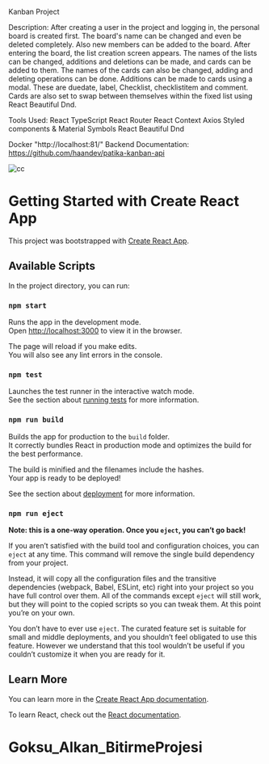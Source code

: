 Kanban Project

Description: After creating a user in the project and logging in, the personal board is created first. The board's name can be changed and even be deleted completely. Also new members can be added to the board. After entering the board, the list creation screen appears. The names of the lists can be changed, additions and deletions can be made, and cards can be added to them. The names of the cards can also be changed, adding and deleting operations can be done. Additions can be made to cards using a modal. These are duedate, label, Checklist, checklistitem and comment. Cards are also set to swap between themselves within the fixed list using React Beautiful Dnd.

Tools Used:
React
TypeScript
React Router
React Context
Axios
Styled components & Material Symbols
React Beautiful Dnd

Docker "http://localhost:81/"
Backend Documentation: https://github.com/haandev/patika-kanban-api 

![cc](https://user-images.githubusercontent.com/77745630/197051049-f6d534dc-6a72-44c6-8845-eeabb3a54f52.jpg)


# Getting Started with Create React App

This project was bootstrapped with [Create React App](https://github.com/facebook/create-react-app).

## Available Scripts

In the project directory, you can run:

### `npm start`

Runs the app in the development mode.\
Open [http://localhost:3000](http://localhost:3000) to view it in the browser.

The page will reload if you make edits.\
You will also see any lint errors in the console.

### `npm test`

Launches the test runner in the interactive watch mode.\
See the section about [running tests](https://facebook.github.io/create-react-app/docs/running-tests) for more information.

### `npm run build`

Builds the app for production to the `build` folder.\
It correctly bundles React in production mode and optimizes the build for the best performance.

The build is minified and the filenames include the hashes.\
Your app is ready to be deployed!

See the section about [deployment](https://facebook.github.io/create-react-app/docs/deployment) for more information.

### `npm run eject`

**Note: this is a one-way operation. Once you `eject`, you can’t go back!**

If you aren’t satisfied with the build tool and configuration choices, you can `eject` at any time. This command will remove the single build dependency from your project.

Instead, it will copy all the configuration files and the transitive dependencies (webpack, Babel, ESLint, etc) right into your project so you have full control over them. All of the commands except `eject` will still work, but they will point to the copied scripts so you can tweak them. At this point you’re on your own.

You don’t have to ever use `eject`. The curated feature set is suitable for small and middle deployments, and you shouldn’t feel obligated to use this feature. However we understand that this tool wouldn’t be useful if you couldn’t customize it when you are ready for it.

## Learn More

You can learn more in the [Create React App documentation](https://facebook.github.io/create-react-app/docs/getting-started).

To learn React, check out the [React documentation](https://reactjs.org/).
# Goksu_Alkan_BitirmeProjesi
